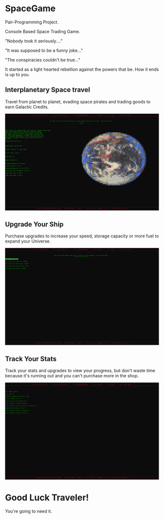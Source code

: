 # SpaceGame

Pair-Programming Project.

Console Based Space Trading Game.

"Nobody took it seriously...."

"It was supposed to be a funny joke..."

"The conspiracies couldn't be true..."

It started as a light hearted rebellion against the powers that be. How it ends is up to you.

## Interplanetary Space travel

Travel from planet to planet, evading space pirates and trading goods to earn Galactic Credits.

![Image of Travel Menu](https://github.com/SethanielWay/SpaceGame/blob/master/Space%20Game/assets/PlanetTravel.png)

## Upgrade Your Ship

Purchase upgrades to increase your speed, storage capacity or more fuel to expand your Universe.

![Image of Upgrades Menu](https://github.com/SethanielWay/SpaceGame/blob/master/Space%20Game/assets/UpgradeYourShip.png)

## Track Your Stats

Track your stats and upgrades to view your progress, but don't waste time because it's running out and you can't purchase more in the shop.

![Image of Your Stats UI](https://github.com/SethanielWay/SpaceGame/blob/master/Space%20Game/assets/YourStats.png)


# Good Luck Traveler!
You're going to need it.
